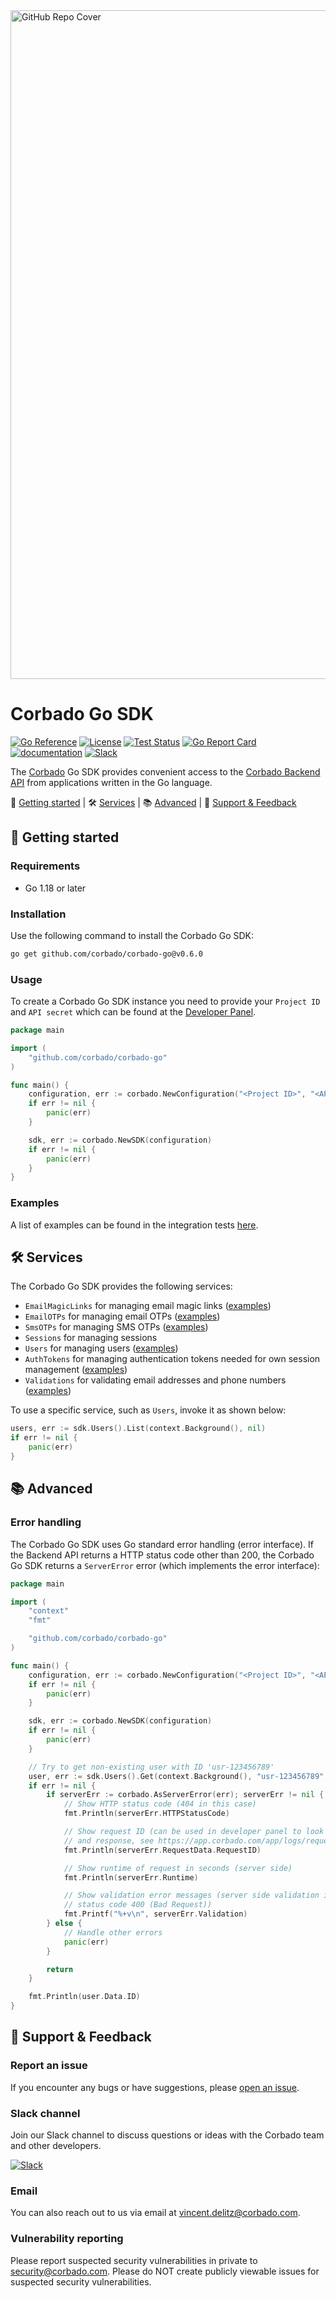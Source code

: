 <img width="1070" alt="GitHub Repo Cover" src="https://github.com/corbado/corbado-php/assets/18458907/aa4f9df6-980b-4b24-bb2f-d71c0f480971">

# Corbado Go SDK

[![Go Reference](https://pkg.go.dev/badge/github.com/corbado/corbado-go.svg)](https://pkg.go.dev/github.com/corbado/corbado-go)
[![License](https://poser.pugx.org/corbado/php-sdk/license.svg)](https://packagist.org/packages/corbado/php-sdk)
[![Test Status](https://github.com/corbado/corbado-go/workflows/tests/badge.svg)](https://github.com/corbado/corbado-go/actions?query=workflow%3Atests)
[![Go Report Card](https://goreportcard.com/badge/github.com/corbado/corbado-go)](https://goreportcard.com/report/github.com/corbado/corbado-go)
[![documentation](https://img.shields.io/badge/documentation-Corbado_Backend_API_Reference-blue.svg)](https://api.corbado.com/docs/api/)
[![Slack](https://img.shields.io/badge/slack-join%20chat-brightgreen.svg)](https://join.slack.com/t/corbado/shared_invite/zt-1b7867yz8-V~Xr~ngmSGbt7IA~g16ZsQ)

The [Corbado](https://www.corbado.com) Go SDK provides convenient access to the [Corbado Backend API](https://api.corbado.com/docs/api/) from applications written in the Go language.

:rocket: [Getting started](#rocket-getting-started) | :hammer_and_wrench: [Services](#hammer_and_wrench-services) | :books: [Advanced](#books-advanced) | :speech_balloon: [Support & Feedback](#speech_balloon-support--feedback)

## :rocket: Getting started

### Requirements

- Go 1.18 or later

### Installation

Use the following command to install the Corbado Go SDK:

```bash
go get github.com/corbado/corbado-go@v0.6.0
```

### Usage

To create a Corbado Go SDK instance you need to provide your `Project ID` and `API secret` which can be found at the [Developer Panel](https://app.corbado.com).

```Go
package main

import (
	"github.com/corbado/corbado-go"
)

func main() {
	configuration, err := corbado.NewConfiguration("<Project ID>", "<API secret>")
	if err != nil {
		panic(err)
	}

	sdk, err := corbado.NewSDK(configuration)
	if err != nil {
		panic(err)
	}
}
```

### Examples

A list of examples can be found in the integration tests [here](tests/integration).

## :hammer_and_wrench: Services

The Corbado Go SDK provides the following services:

- `EmailMagicLinks` for managing email magic links ([examples](tests/integration/emailmagiclink))
- `EmailOTPs` for managing email OTPs ([examples](tests/integration/emailotp))
- `SmsOTPs` for managing SMS OTPs ([examples](tests/integration/smsotp))
- `Sessions` for managing sessions
- `Users` for managing users ([examples](tests/integration/user))
- `AuthTokens` for managing authentication tokens needed for own session management ([examples](tests/integration/authtoken))
- `Validations` for validating email addresses and phone numbers ([examples](tests/integration/validation))

To use a specific service, such as `Users`, invoke it as shown below:

```Go
users, err := sdk.Users().List(context.Background(), nil)
if err != nil {
    panic(err)
}
``` 

## :books: Advanced

### Error handling

The Corbado Go SDK uses Go standard error handling (error interface). If the Backend API returns a HTTP status code other than 200, the Corbado Go SDK returns a `ServerError` error (which implements the error interface):

```Go
package main

import (
	"context"
	"fmt"

	"github.com/corbado/corbado-go"
)

func main() {
	configuration, err := corbado.NewConfiguration("<Project ID>", "<API secret>")
	if err != nil {
		panic(err)
	}

	sdk, err := corbado.NewSDK(configuration)
	if err != nil {
		panic(err)
	}

	// Try to get non-existing user with ID 'usr-123456789'
	user, err := sdk.Users().Get(context.Background(), "usr-123456789", nil)
	if err != nil {
		if serverErr := corbado.AsServerError(err); serverErr != nil {
			// Show HTTP status code (404 in this case)
			fmt.Println(serverErr.HTTPStatusCode)

			// Show request ID (can be used in developer panel to look up the full request
			// and response, see https://app.corbado.com/app/logs/requests)
			fmt.Println(serverErr.RequestData.RequestID)

			// Show runtime of request in seconds (server side)
			fmt.Println(serverErr.Runtime)

			// Show validation error messages (server side validation in case of HTTP
			// status code 400 (Bad Request))
			fmt.Printf("%+v\n", serverErr.Validation)
		} else {
			// Handle other errors
			panic(err)
		}

		return
	}

	fmt.Println(user.Data.ID)
}

```

## :speech_balloon: Support & Feedback

### Report an issue

If you encounter any bugs or have suggestions, please [open an issue](https://github.com/corbado/corbado-go/issues/new).

### Slack channel

Join our Slack channel to discuss questions or ideas with the Corbado team and other developers.

[![Slack](https://img.shields.io/badge/slack-join%20chat-brightgreen.svg)](https://join.slack.com/t/corbado/shared_invite/zt-1b7867yz8-V~Xr~ngmSGbt7IA~g16ZsQ)

### Email

You can also reach out to us via email at vincent.delitz@corbado.com.

### Vulnerability reporting

Please report suspected security vulnerabilities in private to security@corbado.com. Please do NOT create publicly viewable issues for suspected security vulnerabilities.